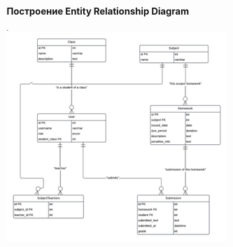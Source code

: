 ## Построение Entity Relationship Diagram
.
![ERD для сайта доски с домашними заданиями](images/erd.png)
